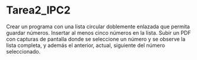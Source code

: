 # Tarea2_IPC2
Crear un programa con una lista circular doblemente enlazada que permita guardar números.  Insertar al menos cinco números en la lista.  Subir un PDF con capturas de pantalla donde se seleccione un número y se observe la lista completa, y además el anterior, actual, siguiente del número seleccionado.
